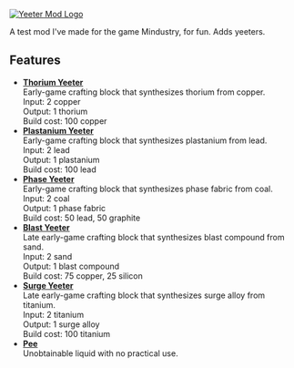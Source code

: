 [![Yeeter Mod Logo](https://github.com/tcookiem/yeeter-mod/blob/master/logo.png)](https://github.com/tcookiem/yeeter-mod/wiki)  

A test mod I've made for the game Mindustry, for fun. Adds yeeters.

## Features
- [**Thorium Yeeter**](https://github.com/tcookiem/yeeter-mod/wiki/Thorium-Yeeter)  
  Early-game crafting block that synthesizes thorium from copper.  
  Input: 2 copper  
  Output: 1 thorium  
  Build cost: 100 copper  
- [**Plastanium Yeeter**](https://github.com/tcookiem/yeeter-mod/wiki/Plastanium-Yeeter)  
  Early-game crafting block that synthesizes plastanium from lead.  
  Input: 2 lead  
  Output: 1 plastanium  
  Build cost: 100 lead  
- [**Phase Yeeter**](https://github.com/tcookiem/yeeter-mod/wiki/Phase-Yeeter)  
  Early-game crafting block that synthesizes phase fabric from coal.  
  Input: 2 coal  
  Output: 1 phase fabric  
  Build cost: 50 lead, 50 graphite  
- [**Blast Yeeter**](https://github.com/tcookiem/yeeter-mod/wiki/Blast-Yeeter)  
  Late early-game crafting block that synthesizes blast compound from sand.  
  Input: 2 sand  
  Output: 1 blast compound  
  Build cost: 75 copper, 25 silicon  
- [**Surge Yeeter**](https://github.com/tcookiem/yeeter-mod/wiki/Surge-Yeeter)  
  Late early-game crafting block that synthesizes surge alloy from titanium.  
  Input: 2 titanium  
  Output: 1 surge alloy  
  Build cost: 100 titanium  
- [**Pee**](https://github.com/tcookiem/yeeter-mod/wiki/Pee)  
  Unobtainable liquid with no practical use.  
